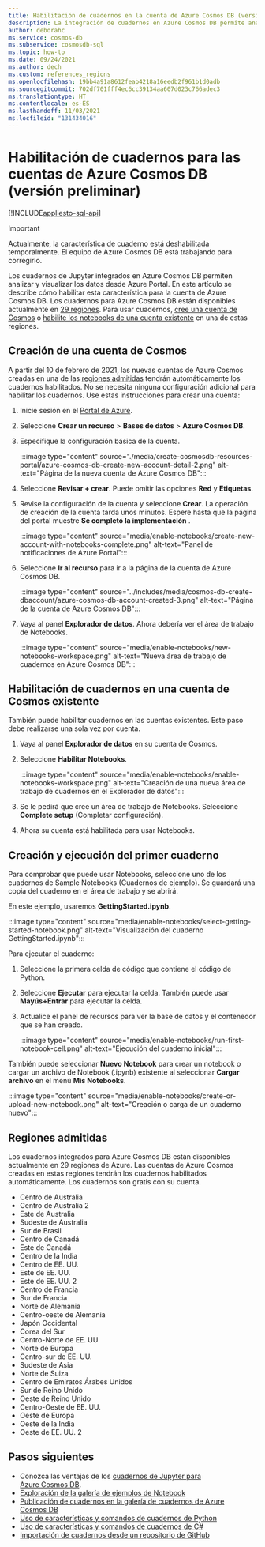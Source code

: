```yaml
---
title: Habilitación de cuadernos en la cuenta de Azure Cosmos DB (versión preliminar)
description: La integración de cuadernos en Azure Cosmos DB permite analizar y visualizar los datos desde el portal. En este artículo se describe cómo habilitar esta característica para las cuentas de Cosmos.
author: deborahc
ms.service: cosmos-db
ms.subservice: cosmosdb-sql
ms.topic: how-to
ms.date: 09/24/2021
ms.author: dech
ms.custom: references_regions
ms.openlocfilehash: 19bb4a91a8612feab4218a16eedb2f961b1d0adb
ms.sourcegitcommit: 702df701fff4ec6cc39134aa607d023c766adec3
ms.translationtype: HT
ms.contentlocale: es-ES
ms.lasthandoff: 11/03/2021
ms.locfileid: "131434016"
---
```

# <a name="enable-notebooks-for-azure-cosmos-db-accounts-preview"></a>Habilitación de cuadernos para las cuentas de Azure Cosmos DB (versión preliminar)
[!INCLUDE[appliesto-sql-api](../includes/appliesto-sql-api.md)]

> [!IMPORTANT]
> Actualmente, la característica de cuaderno está deshabilitada temporalmente. El equipo de Azure Cosmos DB está trabajando para corregirlo.  

Los cuadernos de Jupyter integrados en Azure Cosmos DB permiten analizar y visualizar los datos desde Azure Portal. En este artículo se describe cómo habilitar esta característica para la cuenta de Azure Cosmos DB. Los cuadernos para Azure Cosmos DB están disponibles actualmente en [29 regiones](#supported-regions). Para usar cuadernos, [cree una cuenta de Cosmos](#create-a-new-cosmos-account) o [habilite los notebooks de una cuenta existente](#enable-notebooks-in-an-existing-cosmos-account) en una de estas regiones.

## <a name="create-a-new-cosmos-account"></a>Creación de una cuenta de Cosmos
A partir del 10 de febrero de 2021, las nuevas cuentas de Azure Cosmos creadas en una de las [regiones admitidas](#supported-regions) tendrán automáticamente los cuadernos habilitados. No se necesita ninguna configuración adicional para habilitar los cuadernos. Use estas instrucciones para crear una cuenta:
1. Inicie sesión en el [Portal de Azure](https://portal.azure.com/).
1. Seleccione **Crear un recurso** > **Bases de datos** > **Azure Cosmos DB**.
1. Especifique la configuración básica de la cuenta.

   :::image type="content" source="./media/create-cosmosdb-resources-portal/azure-cosmos-db-create-new-account-detail-2.png" alt-text="Página de la nueva cuenta de Azure Cosmos DB":::

1. Seleccione **Revisar + crear**. Puede omitir las opciones **Red** y **Etiquetas**. 
1. Revise la configuración de la cuenta y seleccione **Crear**. La operación de creación de la cuenta tarda unos minutos. Espere hasta que la página del portal muestre **Se completó la implementación** .

   :::image type="content" source="media/enable-notebooks/create-new-account-with-notebooks-complete.png" alt-text="Panel de notificaciones de Azure Portal":::

1. Seleccione **Ir al recurso** para ir a la página de la cuenta de Azure Cosmos DB.

   :::image type="content" source="../includes/media/cosmos-db-create-dbaccount/azure-cosmos-db-account-created-3.png" alt-text="Página de la cuenta de Azure Cosmos DB":::

1. Vaya al panel **Explorador de datos**. Ahora debería ver el área de trabajo de Notebooks.

    :::image type="content" source="media/enable-notebooks/new-notebooks-workspace.png" alt-text="Nueva área de trabajo de cuadernos en Azure Cosmos DB":::

## <a name="enable-notebooks-in-an-existing-cosmos-account"></a>Habilitación de cuadernos en una cuenta de Cosmos existente

También puede habilitar cuadernos en las cuentas existentes. Este paso debe realizarse una sola vez por cuenta.

1. Vaya al panel **Explorador de datos** en su cuenta de Cosmos.
1. Seleccione **Habilitar Notebooks**.

    :::image type="content" source="media/enable-notebooks/enable-notebooks-workspace.png" alt-text="Creación de una nueva área de trabajo de cuadernos en el Explorador de datos":::

1. Se le pedirá que cree un área de trabajo de Notebooks. Seleccione **Complete setup** (Completar configuración).
1. Ahora su cuenta está habilitada para usar Notebooks.

## <a name="create-and-run-your-first-notebook"></a>Creación y ejecución del primer cuaderno

Para comprobar que puede usar Notebooks, seleccione uno de los cuadernos de Sample Notebooks (Cuadernos de ejemplo). Se guardará una copia del cuaderno en el área de trabajo y se abrirá.

En este ejemplo, usaremos **GettingStarted.ipynb**.

:::image type="content" source="media/enable-notebooks/select-getting-started-notebook.png" alt-text="Visualización del cuaderno GettingStarted.ipynb":::

Para ejecutar el cuaderno:
1. Seleccione la primera celda de código que contiene el código de Python.
1. Seleccione **Ejecutar** para ejecutar la celda. También puede usar **Mayús+Entrar** para ejecutar la celda.
1. Actualice el panel de recursos para ver la base de datos y el contenedor que se han creado.

    :::image type="content" source="media/enable-notebooks/run-first-notebook-cell.png" alt-text="Ejecución del cuaderno inicial":::

También puede seleccionar **Nuevo Notebook** para crear un notebook o cargar un archivo de Notebook (.ipynb) existente al seleccionar **Cargar archivo** en el menú **Mis Notebooks**. 

:::image type="content" source="media/enable-notebooks/create-or-upload-new-notebook.png" alt-text="Creación o carga de un cuaderno nuevo":::

## <a name="supported-regions"></a>Regiones admitidas
Los cuadernos integrados para Azure Cosmos DB están disponibles actualmente en 29 regiones de Azure. Las cuentas de Azure Cosmos creadas en estas regiones tendrán los cuadernos habilitados automáticamente. Los cuadernos son gratis con su cuenta. 

- Centro de Australia
- Centro de Australia 2
- Este de Australia
- Sudeste de Australia
- Sur de Brasil
- Centro de Canadá
- Este de Canadá
- Centro de la India
- Centro de EE. UU.
- Este de EE. UU.
- Este de EE. UU. 2
- Centro de Francia
- Sur de Francia
- Norte de Alemania
- Centro-oeste de Alemania
- Japón Occidental
- Corea del Sur
- Centro-Norte de EE. UU
- Norte de Europa
- Centro-sur de EE. UU.
- Sudeste de Asia
- Norte de Suiza
- Centro de Emiratos Árabes Unidos
- Sur de Reino Unido
- Oeste de Reino Unido
- Centro-Oeste de EE. UU.
- Oeste de Europa
- Oeste de la India
- Oeste de EE. UU. 2

## <a name="next-steps"></a>Pasos siguientes

* Conozca las ventajas de los [cuadernos de Jupyter para Azure Cosmos DB](../cosmosdb-jupyter-notebooks.md).
* [Exploración de la galería de ejemplos de Notebook](https://cosmos.azure.com/gallery.html)
* [Publicación de cuadernos en la galería de cuadernos de Azure Cosmos DB](publish-notebook-gallery.md)
* [Uso de características y comandos de cuadernos de Python](use-python-notebook-features-and-commands.md)
* [Uso de características y comandos de cuadernos de C#](use-csharp-notebook-features-and-commands.md)
* [Importación de cuadernos desde un repositorio de GitHub](import-github-notebooks.md)
